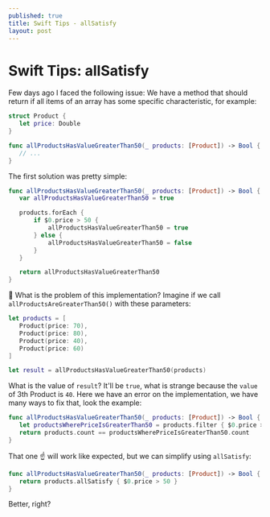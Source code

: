 ```yaml
---
published: true
title: Swift Tips - allSatisfy 
layout: post
---
```


# Swift Tips: allSatisfy 

Few days ago I faced the following issue: We have a method that should return if all items of an array has some specific characteristic, for example:

```swift
struct Product {
   let price: Double
}

func allProductsHasValueGreaterThan50(_ products: [Product]) -> Bool {
   // ...
}
```

The first solution was pretty simple:

```swift
func allProductsHasValueGreaterThan50(_ products: [Product]) -> Bool {
   var allProductsHasValueGreaterThan50 = true

   products.forEach {
       if $0.price > 50 {
           allProductsHasValueGreaterThan50 = true 
       } else {
           allProductsHasValueGreaterThan50 = false
       }
   }

   return allProductsHasValueGreaterThan50
}
```

🤔 What is the problem of this implementation? Imagine if we call `allProductsAreGreaterThan50()` with these parameters:

```swift
let products = [
   Product(price: 70),
   Product(price: 80),
   Product(price: 40),
   Product(price: 60)
]

let result = allProductsHasValueGreaterThan50(products)
``` 

What is the value of `result`? It'll be `true`, what is strange because the `value` of 3th Product is `40`. Here we have an error on the implementation, we have many ways to fix that, look the example: 

```swift
func allProductsHasValueGreaterThan50(_ products: [Product]) -> Bool {
   let productsWherePriceIsGreaterThan50 = products.filter { $0.price > 50 }
   return products.count == productsWherePriceIsGreaterThan50.count
}
```

That one ☝️ will work like expected, but we can simplify using `allSatisfy`:

```swift
func allProductsHasValueGreaterThan50(_ products: [Product]) -> Bool {
   return products.allSatisfy { $0.price > 50 }
}
```

Better, right? 
